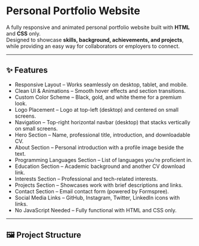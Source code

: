 # Personal Portfolio Website

A fully responsive and animated personal portfolio website built with **HTML** and **CSS** only.  
Designed to showcase **skills, background, achievements, and projects**, while providing an easy way for collaborators or employers to connect.

---

## ✨ Features

- Responsive Layout – Works seamlessly on desktop, tablet, and mobile.  
- Clean UI & Animations – Smooth hover effects and section transitions.  
- Custom Color Scheme – Black, gold, and white theme for a premium look.  
- Logo Placement – Logo at top-left (desktop) and centered on small screens.  
- Navigation – Top-right horizontal navbar (desktop) that stacks vertically on small screens.  
- Hero Section – Name, professional title, introduction, and downloadable CV.  
- About Section – Personal introduction with a profile image beside the text.  
- Programming Languages Section – List of languages you’re proficient in.  
- Education Section – Academic background and another CV download link.  
- Interests Section – Professional and tech-related interests.  
- Projects Section – Showcases work with brief descriptions and links.  
- Contact Section – Email contact form (powered by Formspree).  
- Social Media Links – GitHub, Instagram, Twitter, LinkedIn icons with links.  
- No JavaScript Needed – Fully functional with HTML and CSS only.

---

## 🖼️ Project Structure

